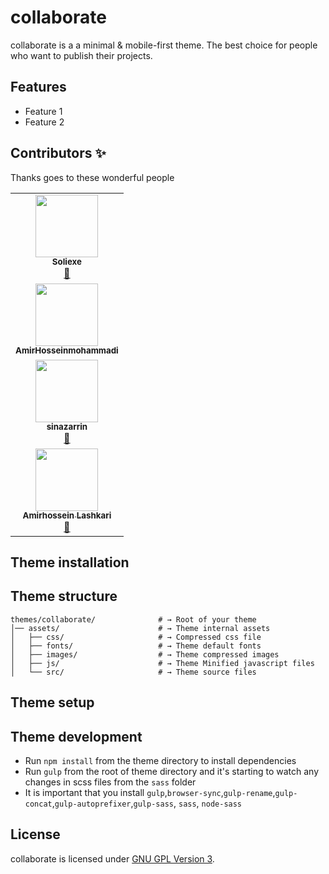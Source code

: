 # collaborate

collaborate is a a minimal & mobile-first theme. The best choice for people who want to publish their projects.

## Features

-   Feature 1
-   Feature 2

## Contributors ✨

Thanks goes to these wonderful people

<!-- ALL-CONTRIBUTORS-LIST:START - Do not remove or modify this section -->

<!-- prettier-ignore-start -->
<!-- markdownlint-disable -->
<table>
  <tr>
    <td align="center"><a href="https://github.com/soli-exe"><img src="https://avatars.githubusercontent.com/u/76008453?v=4" width="100px;" alt=""/><br /><sub><b>Soliexe</b></sub></a><br /><a href="mailto:sja.exe@gmail.com" title="mail">📧</a></td>
  </tr>

  <tr>
    <td align="center"><a href="https://github.com/Amirhosseinalpha"><img src="https://avatars.githubusercontent.com/u/85582678?v=4" width="100px;" alt=""/><br /><sub><b>AmirHosseinmohammadi</b></sub></a><br /></td>
  </tr>
  
  <tr>
    <td align="center"><a href="https://github.com/sinazarrin"><img src="https://avatars.githubusercontent.com/u/93072821?v=4" width="100px;" alt=""/><br /><sub><b>sinazarrin</b></sub></a><br /><a href="mailto:goldmontain8@gmail.com" title="mail">📧</a></td>
  </tr>

  <tr>
    <td align="center"><a href="https://github.com/Whh-32"><img src="https://avatars.githubusercontent.com/u/94436346?v=4" width="100px;" alt=""/><br /><sub><b>Amirhossein Lashkari
  </b></sub></a><br /><a href="mailto:am.lashkari2017@gmail.com" title="mail">📧</a></td>
  </tr>
  
</table>

<!-- markdownlint-restore -->
<!-- prettier-ignore-end -->

<!-- ALL-CONTRIBUTORS-LIST:END -->

## Theme installation

## Theme structure

```shell
themes/collaborate/              # → Root of your theme
│── assets/                      # → Theme internal assets
│   ├── css/                     # → Compressed css file
│   ├── fonts/                   # → Theme default fonts
│   ├── images/                  # → Theme compressed images
│   ├── js/                      # → Theme Minified javascript files
│   └── src/                     # → Theme source files
```

## Theme setup

## Theme development

-   Run `npm install` from the theme directory to install dependencies
-   Run `gulp` from the root of theme directory and it's starting to watch any changes in scss files from the `sass` folder
-   It is important that you install `gulp`,`browser-sync`,`gulp-rename`,`gulp-concat`,`gulp-autoprefixer`,`gulp-sass`, `sass`, `node-sass`

## License

collaborate is licensed under [GNU GPL Version 3](LICENSE).
